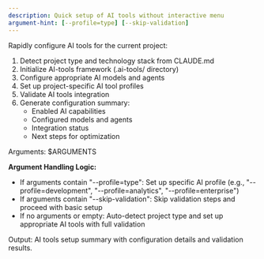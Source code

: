 ```yaml
---
description: Quick setup of AI tools without interactive menu
argument-hint: [--profile=type] [--skip-validation]
---
```


Rapidly configure AI tools for the current project:

1. Detect project type and technology stack from CLAUDE.md
2. Initialize AI-tools framework (.ai-tools/ directory)
3. Configure appropriate AI models and agents
4. Set up project-specific AI tool profiles
5. Validate AI tools integration
6. Generate configuration summary:
   - Enabled AI capabilities
   - Configured models and agents
   - Integration status
   - Next steps for optimization

Arguments: $ARGUMENTS

**Argument Handling Logic:**
- If arguments contain "--profile=type": Set up specific AI profile (e.g., "--profile=development", "--profile=analytics", "--profile=enterprise")
- If arguments contain "--skip-validation": Skip validation steps and proceed with basic setup
- If no arguments or empty: Auto-detect project type and set up appropriate AI tools with full validation

Output: AI tools setup summary with configuration details and validation results.
